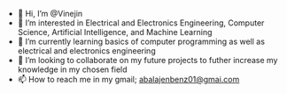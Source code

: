 - 👋 Hi, I’m @Vinejin
- 👀 I’m interested in Electrical and Electronics Engineering, Computer Science, Artificial Intelligence, and Machine Learning
- 🌱 I’m currently learning basics of computer programming as well as electrical and electronics engineering
- 💞️ I’m looking to collaborate on my future projects to futher increase my knowledge in my chosen field
- 📫 How to reach me in my gmail; abalajenbenz01@gmai.com

<!---
Vinejin/Vinejin is a ✨ special ✨ repository because its `README.md` (this file) appears on your GitHub profile.
You can click the Preview link to take a look at your changes.
--->
